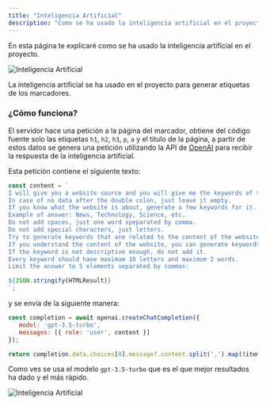 ```yaml
---
title: "Inteligencia Artificial"
description: "Como se ha usado la inteligencia artificial en el proyecto"
---
```


En esta página te explicaré como se ha usado la inteligencia artificial en el proyecto.

![Inteligencia Artificial](/ai-tags.png)

La inteligencia artificial se ha usado en el proyecto para generar etiquetas de los marcadores.

### ¿Cómo funciona?

El servidor hace una petición a la página del marcador, obtiene del código fuente solo las etiquetas
`h1`, `h2`, `h3`, `p`, `a` y el título de la página, a partir de estos datos se genera una petición
utilizando la API de [OpenAI](https://openai.com/) para recibir la respuesta de la inteligencia artificial.

Esta petición contiene el siguiente texto:

```js
const content = `
I will give you a website source and you will give me the keywords of this website.
In case of no data after the double colon, just leave it empty.
If you know what the website is about, generate a few keywords for it.
Example of answer: News, Technology, Science, etc.
Do not add spaces, just one word speparated by comma.
Do not add special characters, just letters.
Try to generate keywords that are related to the content of the website.
If you understand the content of the website, you can generate keywords that could be related to the content of the website.
If the keyword is not descriptive enough, do not add it.
Every keyword should have maximum 10 letters and maximum 2 words.
Limit the answer to 5 elements separated by commas:

${JSON.stringify(HTMLResult)}
`;
```

y se envía de la siguiente manera:

```js
const completion = await openai.createChatCompletion({
   model: 'gpt-3.5-turbo',
   messages: [{ role: 'user', content }]
});

return completion.data.choices[0].message?.content.split(',').map((item) => item.trim());
```

Como ves se usa el modelo `gpt-3.5-turbo` que es el que mejor resultados ha dado y el más rápido.

![Inteligencia Artificial](/ia.gif)